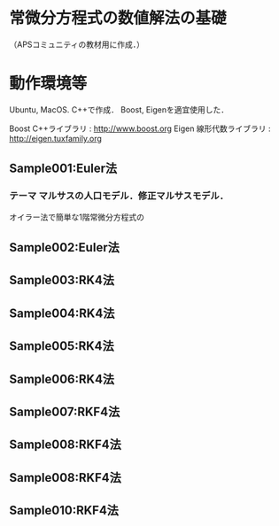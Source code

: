 # 常微分方程式の数値解法の基礎

（APSコミュニティの教材用に作成．）

# 動作環境等
Ubuntu, MacOS. 
C++で作成． 
Boost, Eigenを適宜使用した． 
 
Boost C++ライブラリ : http://www.boost.org 
Eigen 線形代数ライブラリ : http://eigen.tuxfamily.org 

## Sample001:Euler法
### テーマ マルサスの人口モデル．修正マルサスモデル．
オイラー法で簡単な1階常微分方程式の

## Sample002:Euler法

## Sample003:RK4法

## Sample004:RK4法

## Sample005:RK4法

## Sample006:RK4法

## Sample007:RKF4法

## Sample008:RKF4法

## Sample008:RKF4法

## Sample010:RKF4法
